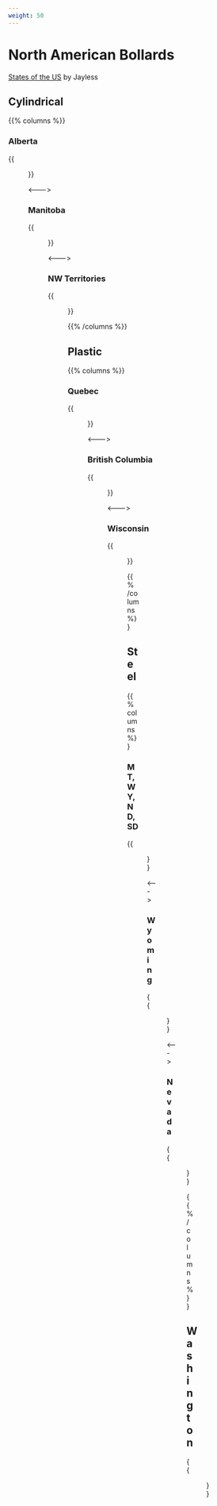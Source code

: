 ```yaml
---
weight: 50
---
```


# North American Bollards

[States of the US](https://docs.google.com/document/d/14A6H1kXOuWGYRSjUWiVqKz4jDMZReedCJr5fUtv-pJs/edit?tab=t.0#heading=h.83nr7vj8gug5) by Jayless

## Cylindrical

{{% columns %}}

### Alberta

{{<figure src="bollard-ab.png" caption="" class="img-md">}}

<--->

### Manitoba

{{<figure src="bollard-mani.png" caption="sometimes no orange" class="img-md">}}

<--->

### NW Territories

{{<figure src="bollard-nt.png" caption="shorter white" class="img-md">}}

{{% /columns %}}

## Plastic

{{% columns %}}

### Quebec
 
{{<figure src="bollard-quebec.png" caption="red or green reflector" class="img-md">}}

<--->

### British Columbia
 
{{<figure src="bollard-bc.png" caption="" class="img-md">}}

<--->

### Wisconsin

{{<figure src="bollard-wi.png" caption="" class="img-md">}}

{{% /columns %}}

## Steel

{{% columns %}}

### MT, WY, ND, SD

{{<figure src="bollard-diamond.png" caption="diamond" class="img-md">}}

<--->

### Wyoming

{{<figure src="bollard-wy.png" caption="round with paint" class="img-md">}}

<--->

### Nevada

{{<figure src="bollard-nv.png" caption="" class="img-md">}}

{{% /columns %}}

## Washington

{{<figure src="bollard-wa.png" caption="one or two reflector" class="img-md">}}



